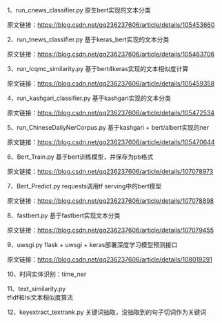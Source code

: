 1、run_cnews_classifier.py 原生bert实现的文本分类

原文链接：https://blog.csdn.net/qq236237606/article/details/105453660

2、run_tnews_classifier.py 基于keras_bert实现的文本分类

原文链接：https://blog.csdn.net/qq236237606/article/details/105463706

3、run_lcqmc_similarity.py 基于bert4keras实现的文本相似度计算

原文链接：https://blog.csdn.net/qq236237606/article/details/105459358

4、run_kashgari_classifier.py 基于kashgari实现的文本分类

原文链接：https://blog.csdn.net/qq236237606/article/details/105472534

5、run_ChineseDailyNerCorpus.py 基于kashgari + bert/albert实现的ner

原文链接：https://blog.csdn.net/qq236237606/article/details/105470644

6、Bert_Train.py  基于bert训练模型，并保存为pb格式

原文链接：https://blog.csdn.net/qq236237606/article/details/107078973

7、Bert_Predict.py requests调用tf serving中的bert模型

原文链接：https://blog.csdn.net/qq236237606/article/details/107078898

8、fastbert.py 基于fastbert实现文本分类

原文链接：https://blog.csdn.net/qq236237606/article/details/107079455

9、uwsgi.py flask + uwsgi + keras部署深度学习模型预测接口

原文链接：https://blog.csdn.net/qq236237606/article/details/108019291

10、时间实体识别：time_ner

11、text_similarity.py   
tfidf和lsi文本相似度算法

12、keyextract_textrank.py
关键词抽取，没抽取到的句子切词作为关键词
